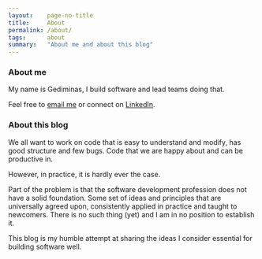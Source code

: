 ```yaml
---
layout:    page-no-title
title:     About
permalink: /about/
tags:      about
summary:   "About me and about this blog"
---
```


### About me

My name is Gediminas, I build software and lead teams doing that.

Feel free to [email me](mailto:gediminas.rimsa@gmail.com) or connect on [LinkedIn](https://linkedin.com/in/grimsa/).

### About this blog

We all want to work on code that is easy to understand and modify, has good structure and few bugs. Code that we are happy about and can be productive in.

However, in practice, it is hardly ever the case.

Part of the problem is that the software development profession does not have a solid foundation.
Some set of ideas and principles that are universally agreed upon, consistently applied in practice and taught to newcomers.
There is no such thing (yet) and I am in no position to establish it.

This blog is my humble attempt at sharing the ideas I consider essential for building software well.
